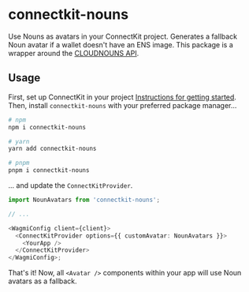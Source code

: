 # connectkit-nouns

Use Nouns as avatars in your ConnectKit project. Generates a fallback Noun avatar if a wallet doesn't have an ENS image. This package is a wrapper around the [CLOUDNOUNS API](https://docs.cloudnouns.com).

## Usage

First, set up ConnectKit in your project [Instructions for getting started](https://docs.family.co/connectkit/getting-started). Then, install `connectkit-nouns` with your preferred package manager...

```bash
# npm
npm i connectkit-nouns

# yarn
yarn add connectkit-nouns

# pnpm
pnpm i connectkit-nouns
```

... and update the `ConnectKitProvider`.

```ts
import NounAvatars from 'connectkit-nouns';

// ...

<WagmiConfig client={client}>
  <ConnectKitProvider options={{ customAvatar: NounAvatars }}>
    <YourApp />
  </ConnectKitProvider>
</WagmiConfig>;
```

That's it! Now, all `<Avatar />` components within your app will use Noun avatars as a fallback.
